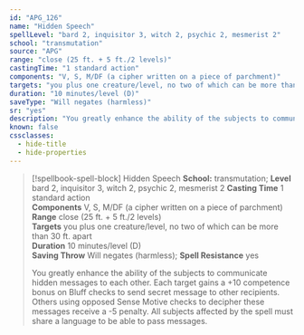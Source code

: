 ```yaml
---
id: "APG_126"
name: "Hidden Speech"
spellLevel: "bard 2, inquisitor 3, witch 2, psychic 2, mesmerist 2"
school: "transmutation"
source: "APG"
range: "close (25 ft. + 5 ft./2 levels)"
castingTime: "1 standard action"
components: "V, S, M/DF (a cipher written on a piece of parchment)"
targets: "you plus one creature/level, no two of which can be more than 30 ft. apart"
duration: "10 minutes/level (D)"
saveType: "Will negates (harmless)"
sr: "yes"
description: "You greatly enhance the ability of the subjects to communicate hidden messages to each other. Each target gains a +10 competence bonus on Bluff checks to send secret message to other recipients. Others using opposed Sense Motive checks to decipher these messages receive a -5 penalty. All subjects affected by the spell must share a language to be able to pass messages."
known: false
cssclasses:
  - hide-title
  - hide-properties
---
```


> [!spellbook-spell-block] Hidden Speech
> **School:** transmutation; **Level** bard 2, inquisitor 3, witch 2, psychic 2, mesmerist 2
> **Casting Time** 1 standard action  
> **Components** V, S, M/DF (a cipher written on a piece of parchment)  
> **Range** close (25 ft. + 5 ft./2 levels)  
> **Targets** you plus one creature/level, no two of which can be more than 30 ft. apart  
> **Duration** 10 minutes/level (D)  
> **Saving Throw** Will negates (harmless); **Spell Resistance** yes
> 
> You greatly enhance the ability of the subjects to communicate hidden messages to each other. Each target gains a +10 competence bonus on Bluff checks to send secret message to other recipients. Others using opposed Sense Motive checks to decipher these messages receive a -5 penalty. All subjects affected by the spell must share a language to be able to pass messages.